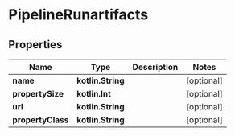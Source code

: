 
# PipelineRunartifacts

## Properties
| Name | Type | Description | Notes |
| ------------ | ------------- | ------------- | ------------- |
| **name** | **kotlin.String** |  |  [optional] |
| **propertySize** | **kotlin.Int** |  |  [optional] |
| **url** | **kotlin.String** |  |  [optional] |
| **propertyClass** | **kotlin.String** |  |  [optional] |



